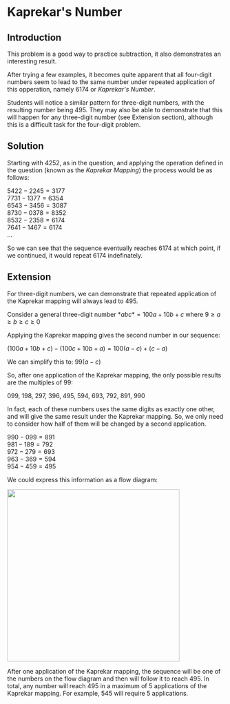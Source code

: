 # Kaprekar's Number

## Introduction

This problem is a good way to practice subtraction, it also demonstrates an interesting result.

After trying a few examples, it becomes quite apparent that all four-digit numbers seem to lead to the same number under repeated application of this opperation, namely 6174 or *Kaprekar's Number*.

Students will notice a similar pattern for three-digit numbers, with the resulting number being 495. They may also be able to demonstrate that this will happen for any three-digit number (see Extension section), although this is a difficult task for the four-digit problem.

## Solution

Starting with 4252, as in the question, and applying the operation defined in the question (known as the *Kaprekar Mapping*) the process would be as follows:

$5422 - 2245 = 3177$  
$7731 - 1377 = 6354$  
$6543 - 3456 = 3087$  
$8730 - 0378 = 8352$  
$8532 - 2358 = 6174$  
$7641 - 1467 = 6174$  
...

So we can see that the sequence eventually reaches 6174 at which point, if we continued, it would repeat 6174 indefinately.

## Extension

For three-digit numbers, we can demonstrate that repeated application of the Kaprekar mapping will always lead to 495.

Consider a general three-digit number $*abc* = 100a + 10b + c$ 
where $9 \geq a \geq b \geq c \geq 0$  

Applying the Kaprekar mapping gives the second number in our sequence:

$(100a + 10b + c) - (100c + 10b + a) = 100(a - c) + (c - a)$

We can simplify this to: $99(a - c)$

So, after one application of the Kaprekar mapping, the only possible results are the multiples of 99:

099, 198, 297, 396, 495, 594, 693, 792, 891, 990

In fact, each of these numbers uses the same digits as exactly one other, and will give the same result under the Kaprekar mapping. So, we only need to consider how half of them will be changed by a second application.

$990 - 099 = 891$  
$981 - 189 = 792$  
$972 - 279 = 693$  
$963 - 369 = 594$  
$954 - 459 = 495$

We could express this information as a flow diagram:

<img src="https://github.com/supportingami/sami-maths-club/blob/master/maths-club-pack/images/kaprekars-number.png?raw=true" width=400>

After one application of the Kaprekar mapping, the sequence will be one of the numbers on the flow diagram and then will follow it to reach 495. In total, any number will reach 495 in a maximum of 5 applications of the Kaprekar mapping. For example, 545 will require 5 applications.
